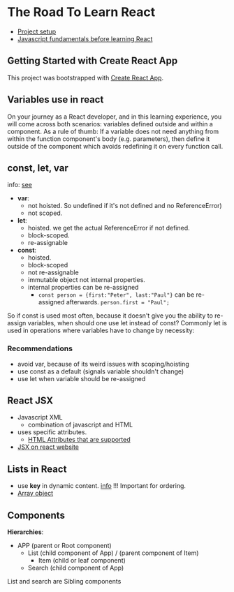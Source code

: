 # The Road To Learn React

- [Project setup](https://courses.robinwieruch.de/p/the-road-to-learn-react)
- [Javascript fundamentals before learning React](https://www.robinwieruch.de/javascript-fundamentals-react-requirements/)

## Getting Started with Create React App

This project was bootstrapped with [Create React App](https://github.com/facebook/create-react-app).

## Variables use in react

On your journey as a React developer, and in this learning experience, you will come across both scenarios: variables defined outside and within a component. As a rule of thumb: If a variable does not need anything from within the function component's body (e.g. parameters), then define it outside of the component which avoids redefining it on every function call.

## const, let, var

info: [see](https://www.robinwieruch.de/const-let-var/)

- **var**:
  - not hoisted. So undefined if it's not defined and no ReferenceError)
  - not scoped.
- **let**:
  - hoisted. we get the actual ReferenceError if not defined.
  - block-scoped.
  - re-assignable
- **const**:
  - hoisted.
  - block-scoped
  - not re-assignable
  - immutable object not internal properties.
  - internal properties can be re-assigned
    - `const person = {first:"Peter", last:"Paul"}` can be re-assigned afterwards. `person.first = "Paul";`

So if const is used most often, because it doesn't give you the ability to re-assign variables, when should one use let instead of const? Commonly let is used in operations where variables have to change by necessity:

### Recommendations

- avoid var, because of its weird issues with scoping/hoisting
- use const as a default (signals variable shouldn't change)
- use let when variable should be re-assigned

## React JSX

- Javascript XML
  - combination of javascript and HTML
- uses specific attributes.
  - [HTML Attributes that are supported](https://reactjs.org/docs/dom-elements.html#all-supported-html-attributes)
- [JSX on react website](https://reactjs.org/docs/introducing-jsx.html)

## Lists in React

- use **key** in dynamic content. [info](https://www.robinwieruch.de/react-list-key/) !!! Important for ordering.
- [Array object](https://developer.mozilla.org/en-US/docs/Web/JavaScript/Reference/Global_Objects/Array)

## Components

**Hierarchies**:

- APP (parent or Root component)
  - List (child component of App) / (parent component of Item)
    - Item (child or leaf component)
  - Search (child component of App)

List and search are Sibling components
